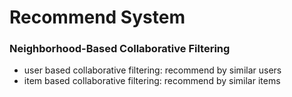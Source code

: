 # Recommend System

### Neighborhood-Based Collaborative Filtering
 - user based collaborative filtering: recommend by similar users
 - item based collaborative filtering: recommend by similar items

